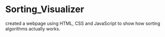 # Sorting_Visualizer
created a webpage using HTML, CSS and JavaScript to show how sorting algorithms actually works.
